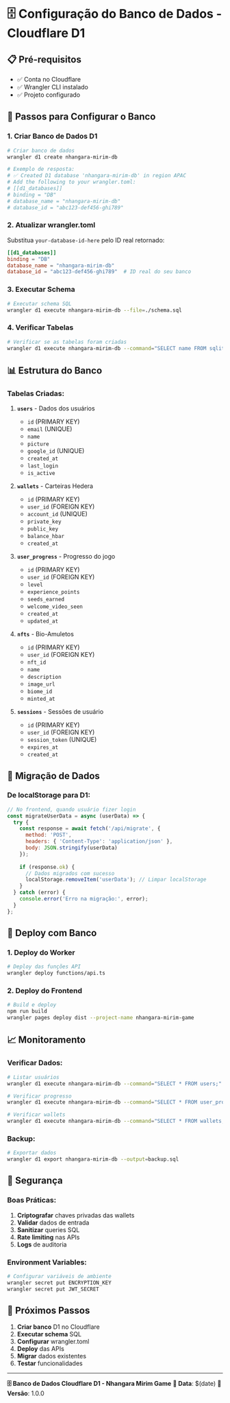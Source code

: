 # 🗄️ Configuração do Banco de Dados - Cloudflare D1

## 📋 Pré-requisitos

- ✅ Conta no Cloudflare
- ✅ Wrangler CLI instalado
- ✅ Projeto configurado

## 🔧 Passos para Configurar o Banco

### 1. Criar Banco de Dados D1

```bash
# Criar banco de dados
wrangler d1 create nhangara-mirim-db

# Exemplo de resposta:
# ✅ Created D1 database 'nhangara-mirim-db' in region APAC
# Add the following to your wrangler.toml:
# [[d1_databases]]
# binding = "DB"
# database_name = "nhangara-mirim-db"
# database_id = "abc123-def456-ghi789"
```

### 2. Atualizar wrangler.toml

Substitua `your-database-id-here` pelo ID real retornado:

```toml
[[d1_databases]]
binding = "DB"
database_name = "nhangara-mirim-db"
database_id = "abc123-def456-ghi789"  # ID real do seu banco
```

### 3. Executar Schema

```bash
# Executar schema SQL
wrangler d1 execute nhangara-mirim-db --file=./schema.sql
```

### 4. Verificar Tabelas

```bash
# Verificar se as tabelas foram criadas
wrangler d1 execute nhangara-mirim-db --command="SELECT name FROM sqlite_master WHERE type='table';"
```

## 📊 Estrutura do Banco

### **Tabelas Criadas:**

1. **`users`** - Dados dos usuários
   - `id` (PRIMARY KEY)
   - `email` (UNIQUE)
   - `name`
   - `picture`
   - `google_id` (UNIQUE)
   - `created_at`
   - `last_login`
   - `is_active`

2. **`wallets`** - Carteiras Hedera
   - `id` (PRIMARY KEY)
   - `user_id` (FOREIGN KEY)
   - `account_id` (UNIQUE)
   - `private_key`
   - `public_key`
   - `balance_hbar`
   - `created_at`

3. **`user_progress`** - Progresso do jogo
   - `id` (PRIMARY KEY)
   - `user_id` (FOREIGN KEY)
   - `level`
   - `experience_points`
   - `seeds_earned`
   - `welcome_video_seen`
   - `created_at`
   - `updated_at`

4. **`nfts`** - Bio-Amuletos
   - `id` (PRIMARY KEY)
   - `user_id` (FOREIGN KEY)
   - `nft_id`
   - `name`
   - `description`
   - `image_url`
   - `biome_id`
   - `minted_at`

5. **`sessions`** - Sessões de usuário
   - `id` (PRIMARY KEY)
   - `user_id` (FOREIGN KEY)
   - `session_token` (UNIQUE)
   - `expires_at`
   - `created_at`

## 🔄 Migração de Dados

### **De localStorage para D1:**

```javascript
// No frontend, quando usuário fizer login
const migrateUserData = async (userData) => {
  try {
    const response = await fetch('/api/migrate', {
      method: 'POST',
      headers: { 'Content-Type': 'application/json' },
      body: JSON.stringify(userData)
    });
    
    if (response.ok) {
      // Dados migrados com sucesso
      localStorage.removeItem('userData'); // Limpar localStorage
    }
  } catch (error) {
    console.error('Erro na migração:', error);
  }
};
```

## 🚀 Deploy com Banco

### 1. Deploy do Worker

```bash
# Deploy das funções API
wrangler deploy functions/api.ts
```

### 2. Deploy do Frontend

```bash
# Build e deploy
npm run build
wrangler pages deploy dist --project-name nhangara-mirim-game
```

## 📈 Monitoramento

### **Verificar Dados:**

```bash
# Listar usuários
wrangler d1 execute nhangara-mirim-db --command="SELECT * FROM users;"

# Verificar progresso
wrangler d1 execute nhangara-mirim-db --command="SELECT * FROM user_progress;"

# Verificar wallets
wrangler d1 execute nhangara-mirim-db --command="SELECT * FROM wallets;"
```

### **Backup:**

```bash
# Exportar dados
wrangler d1 export nhangara-mirim-db --output=backup.sql
```

## 🔐 Segurança

### **Boas Práticas:**

1. **Criptografar** chaves privadas das wallets
2. **Validar** dados de entrada
3. **Sanitizar** queries SQL
4. **Rate limiting** nas APIs
5. **Logs** de auditoria

### **Environment Variables:**

```bash
# Configurar variáveis de ambiente
wrangler secret put ENCRYPTION_KEY
wrangler secret put JWT_SECRET
```

## 🎯 Próximos Passos

1. **Criar banco** D1 no Cloudflare
2. **Executar schema** SQL
3. **Configurar** wrangler.toml
4. **Deploy** das APIs
5. **Migrar** dados existentes
6. **Testar** funcionalidades

---

**🗄️ Banco de Dados Cloudflare D1 - Nhangara Mirim Game**
**📅 Data**: $(date)
**🔄 Versão**: 1.0.0 